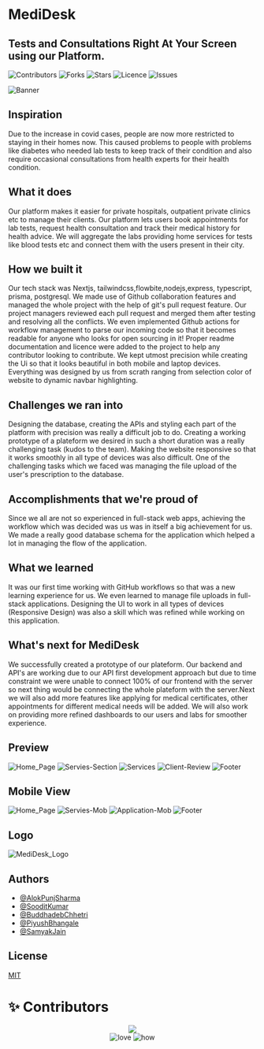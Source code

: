 # MediDesk

## Tests and Consultations Right At Your Screen using our Platform.

![Contributors](https://img.shields.io/github/contributors/HackingThisWorld/medidesk)
![Forks](https://img.shields.io/github/forks/HackingThisWorld/medidesk)
![Stars](https://img.shields.io/github/stars/HackingThisWorld/medidesk)
![Licence](https://img.shields.io/github/license/HackingThisWorld/medidesk)
![Issues](https://img.shields.io/github/issues/HackingThisWorld/medidesk)

![Banner](https://media.discordapp.net/attachments/900363233033060395/950036172577591296/medidesk.netlify.app__1.png?width=1433&height=653)

## Inspiration
Due to the increase in covid cases, people are now more restricted to staying in their homes now. This caused problems to people with problems like diabetes who needed lab tests to keep track of their condition and also require occasional consultations from health experts for their health condition.

## What it does
Our platform makes it easier for private hospitals, outpatient private clinics etc to manage their clients. Our platform lets users book appointments for lab tests, request health consultation and track their medical history for health advice. We will aggregate the labs providing home services for tests like blood tests etc and connect them with the users present in their city.

## How we built it
Our tech stack was Nextjs, tailwindcss,flowbite,nodejs,express, typescript, prisma, postgresql.
We made use of Github collaboration features and managed the whole project with the help of git's pull request feature. Our project managers reviewed each pull request and merged them after testing and resolving all the conflicts. We even implemented Github actions for workflow management to parse our incoming code so that it becomes readable for anyone who looks for open sourcing in it! Proper readme documentation and licence were added to the project to help any contributor looking to contribute.
We kept utmost precision while creating the Ui so that it looks beautiful in both mobile and laptop devices. Everything was designed by us from scrath ranging from selection color of website to dynamic navbar highlighting.

## Challenges we ran into
Designing the database, creating the APIs and styling each part of the platform with precision was really a difficult job to do. Creating a working prototype of a plateform we desired in such a short duration was a really challenging task (kudos to the team). Making the website responsive so that it works smoothly in all type of devices was also difficult. One of the challenging tasks which we faced was managing the file upload of the user's prescription to the database.

## Accomplishments that we're proud of
Since we all are not so experienced in full-stack web apps, achieving the workflow which was decided was us was in itself a big achievement for us. We made a really good database schema for the application which helped a lot in managing the flow of the application.

## What we learned
It was our first time working with GitHub workflows so that was a new learning experience for us. We even learned to manage file uploads in full-stack applications. Designing the UI to work in all types of devices (Responsive Design) was also a skill which was refined while working on this application.

## What's next for MediDesk
We successfully created a prototype of our plateform. Our backend and API's are working due to our API first development approach but due to time constraint we were unable to connect 100% of our frontend with the server so next thing would be connecting the whole plateform with the server.Next we will also add more features like applying for medical certificates, other appointments for different medical needs will be added. We will also work on providing more refined dashboards to our users and labs for smoother experience.

## Preview

![Home_Page](https://cdn.discordapp.com/attachments/900363233033060395/950002506623242330/unknown.png)
![Servies-Section](https://cdn.discordapp.com/attachments/900363233033060395/949930658376073256/unknown.png)
![Services](https://cdn.discordapp.com/attachments/900363233033060395/950038248590299177/unknown.png)
![Client-Review](https://cdn.discordapp.com/attachments/900363233033060395/949931066708340766/unknown.png)
![Footer](https://cdn.discordapp.com/attachments/900363233033060395/949933027205738507/unknown.png)

## Mobile View

![Home_Page](https://cdn.discordapp.com/attachments/900363233033060395/950003540976336926/unknown.png)
![Servies-Mob](https://cdn.discordapp.com/attachments/900363233033060395/949933859389190184/unknown.png)
![Application-Mob](https://cdn.discordapp.com/attachments/900363233033060395/949934867460808704/unknown.png)
![Footer](https://cdn.discordapp.com/attachments/900363233033060395/950037175804780554/unknown.png)

## Logo

![MediDesk_Logo](https://cdn.discordapp.com/attachments/941636283208458250/949901872842559548/MEDIDESKbg.png)

## Authors

- [@AlokPunjSharma](https://github.com/ST1LLWATER)
- [@SooditKumar](https://github.com/SooditK)
- [@BuddhadebChhetri](https://github.com/Buddhad)
- [@PiyushBhangale](https://github.com/officialpiyush)
- [@SamyakJain](https://github.com/SamyakJain2020)

## License

[MIT](../medidesk/LICENSE)

# ✨ Contributors

<div align="center">
<a href="https://github.com/HackingThisWorld/medidesk/graphs/contributors">
  <img src="https://contrib.rocks/image?repo=HackingThisWorld/medidesk" />
</a>
  </div>
<div align="center">
 <img src="https://forthebadge.com/images/badges/built-with-love.svg" alt="love" />
 <img src="https://forthebadge.com/images/badges/thats-how-they-get-you.svg" alt="how">
</div>
